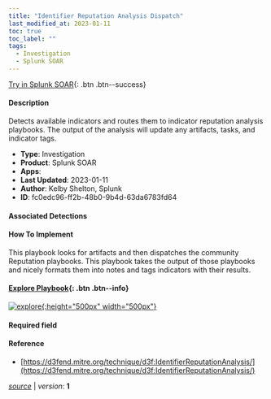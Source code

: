 ```yaml
---
title: "Identifier Reputation Analysis Dispatch"
last_modified_at: 2023-01-11
toc: true
toc_label: ""
tags:
  - Investigation
  - Splunk SOAR
---
```


[Try in Splunk SOAR](https://www.splunk.com/en_us/software/splunk-security-orchestration-and-automation.html){: .btn .btn--success}

#### Description

Detects available indicators and routes them to indicator reputation analysis playbooks. The output of the analysis will update any artifacts, tasks, and indicator tags.

- **Type**: Investigation
- **Product**: Splunk SOAR
- **Apps**: 
- **Last Updated**: 2023-01-11
- **Author**: Kelby Shelton, Splunk
- **ID**: fc0edc96-ff2b-48b0-9b4d-63da6783fd64

#### Associated Detections


#### How To Implement
This playbook looks for artifacts and then dispatches the community Reputation playbooks. This playbook takes the output of those playbooks and nicely formats them into notes and tags indicators with their results.


#### [Explore Playbook](https://splunk.github.io/soar-playbook-viewer/?playbook=https://raw.githubusercontent.com/phantomcyber/playbooks/latest/Identifier_Reputation_Analysis_Dispatch.json){: .btn .btn--info}

[![explore](https://raw.githubusercontent.com/splunk/security_content/develop/playbooks/Identifier_Reputation_Analysis_Dispatch.png){:height="500px" width="500px"}](https://splunk.github.io/soar-playbook-viewer/?playbook=https://raw.githubusercontent.com/phantomcyber/playbooks/latest/Identifier_Reputation_Analysis_Dispatch.json)

#### Required field


#### Reference

* [https://d3fend.mitre.org/technique/d3f:IdentifierReputationAnalysis/](https://d3fend.mitre.org/technique/d3f:IdentifierReputationAnalysis/)




[*source*](https://github.com/splunk/security_content/tree/develop/playbooks/Identifier_Reputation_Analysis_Dispatch.yml) \| *version*: **1**
